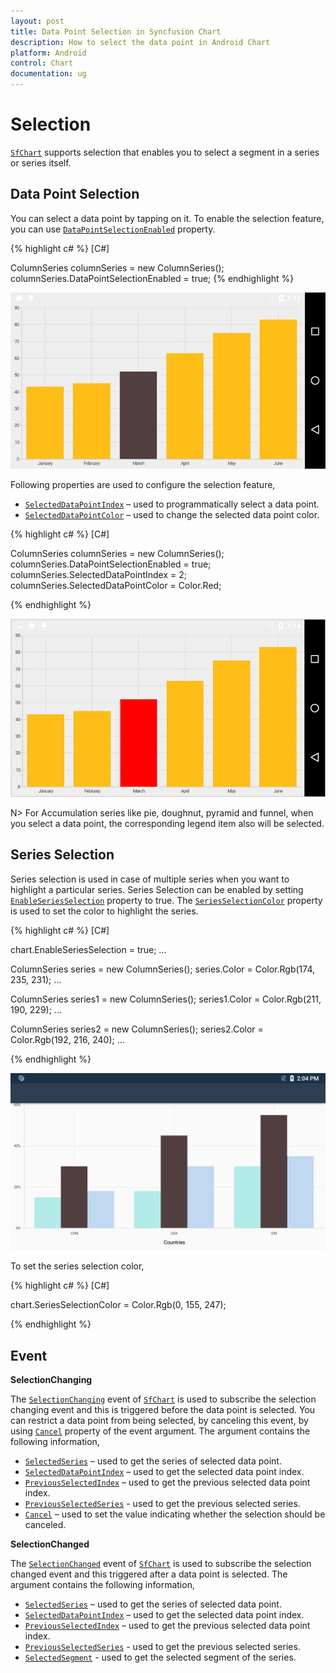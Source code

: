 ```yaml
---
layout: post
title: Data Point Selection in Syncfusion Chart
description: How to select the data point in Android Chart
platform: Android
control: Chart
documentation: ug
---
```


# Selection

[`SfChart`](http://help.syncfusion.com/cr/cref_files/xamarin-android/Syncfusion.SfChart.Android~Com.Syncfusion.Charts.SfChart.html) supports selection that enables you to select a segment in a series or series itself.

## Data Point Selection
You can select a data point by tapping on it. To enable the selection feature, you can use [`DataPointSelectionEnabled`](http://help.syncfusion.com/cr/cref_files/xamarin-android/Syncfusion.SfChart.Android~Com.Syncfusion.Charts.ChartSeries~DataPointSelectionEnabled.html) property. 

{% highlight c# %} 
[C#]

ColumnSeries columnSeries = new ColumnSeries();
columnSeries.DataPointSelectionEnabled = true;
{% endhighlight %}

![Data point selection support in Xamarin.Android Chart](selection_images/selection_img1.png)

Following properties are used to configure the selection feature,

* [`SelectedDataPointIndex`](http://help.syncfusion.com/cr/cref_files/xamarin-android/Syncfusion.SfChart.Android~Com.Syncfusion.Charts.ChartSeries~SelectedDataPointIndex.html) – used to programmatically select a data point.
* [`SelectedDataPointColor`](http://help.syncfusion.com/cr/cref_files/xamarin-android/Syncfusion.SfChart.Android~Com.Syncfusion.Charts.ChartSeries~SelectedDataPointColor.html) – used to change the selected data point color.

{% highlight c# %} 
[C#]

ColumnSeries columnSeries = new ColumnSeries();
columnSeries.DataPointSelectionEnabled = true;
columnSeries.SelectedDataPointIndex = 2;
columnSeries.SelectedDataPointColor = Color.Red;

{% endhighlight %}

![Selecting data point and data point color support in Xamarin.Android Chart](selection_images/selection_img2.png)


N> For Accumulation series like pie, doughnut, pyramid and funnel, when you select a data point, the corresponding legend item also will be selected.

## Series Selection

Series selection is used in case of multiple series when you want to highlight a particular series. Series Selection can be enabled by setting [`EnableSeriesSelection`](https://help.syncfusion.com/cr/xamarin-android/Syncfusion.SfChart.Android~Com.Syncfusion.Charts.ChartBase~EnableSeriesSelection.html) property to true. The [`SeriesSelectionColor`](https://help.syncfusion.com/cr/xamarin-android/Syncfusion.SfChart.Android~Com.Syncfusion.Charts.ChartBase~SeriesSelectionColor.html) property is used to set the color to highlight the series.

{% highlight c# %} 
[C#]

chart.EnableSeriesSelection = true;
...

ColumnSeries series = new ColumnSeries();
series.Color = Color.Rgb(174, 235, 231);
...

ColumnSeries series1 = new ColumnSeries();
series1.Color = Color.Rgb(211, 190, 229);
... 

ColumnSeries series2 = new ColumnSeries();
series2.Color = Color.Rgb(192, 216, 240);
... 


{% endhighlight %}

![Series selection support in Xamarin.Android Chart](selection_images/seriesSelection.png)

To set the series selection color,

{% highlight c# %} 
[C#]

chart.SeriesSelectionColor = Color.Rgb(0, 155, 247);

{% endhighlight %}

## Event

**SelectionChanging**

The [`SelectionChanging`](http://help.syncfusion.com/cr/cref_files/xamarin-android/Syncfusion.SfChart.Android~Com.Syncfusion.Charts.SfChart~SelectionChanging_EV.html) event of [`SfChart`](http://help.syncfusion.com/cr/cref_files/xamarin-android/Syncfusion.SfChart.Android~Com.Syncfusion.Charts.SfChart.html) is used to subscribe the selection changing event and this is triggered before the data point is selected. You can restrict a data point from being selected, by canceling this event, by using [`Cancel`](http://help.syncfusion.com/cr/cref_files/xamarin-android/Syncfusion.SfChart.Android~Com.Syncfusion.Charts.ChartSelectionChangingEvent~Cancel.html) property of the event argument. The argument contains the following information,

* [`SelectedSeries`](http://help.syncfusion.com/cr/cref_files/xamarin-android/Syncfusion.SfChart.Android~Com.Syncfusion.Charts.ChartSelectionEvent~SelectedSeries.html) – used to get the series of selected data point.
* [`SelectedDataPointIndex`](http://help.syncfusion.com/cr/cref_files/xamarin-android/Syncfusion.SfChart.Android~Com.Syncfusion.Charts.ChartSelectionEvent~SelectedDataPointIndex.html) – used to get the selected data point index.
* [`PreviousSelectedIndex`](http://help.syncfusion.com/cr/cref_files/xamarin-android/Syncfusion.SfChart.Android~Com.Syncfusion.Charts.ChartSelectionEvent~PreviousSelectedIndex.html) – used to get the previous selected data point index.
* [`PreviousSelectedSeries`](https://help.syncfusion.com/cr/xamarin-android/Syncfusion.SfChart.Android~Com.Syncfusion.Charts.ChartSelectionEvent~PreviousSelectedSeries.html) - used to get the previous selected series. 
* [`Cancel`](http://help.syncfusion.com/cr/cref_files/xamarin-android/Syncfusion.SfChart.Android~Com.Syncfusion.Charts.ChartSelectionChangingEvent~Cancel.html) – used to set the value indicating whether the selection should be canceled.

**SelectionChanged**

The [`SelectionChanged`](http://help.syncfusion.com/cr/cref_files/xamarin-android/Syncfusion.SfChart.Android~Com.Syncfusion.Charts.SfChart~SelectionChanged_EV.html) event of [`SfChart`](http://help.syncfusion.com/cr/cref_files/xamarin-android/Syncfusion.SfChart.Android~Com.Syncfusion.Charts.SfChart.html) is used to subscribe the selection changed event and this triggered after a data point is selected. The argument contains the following information,

* [`SelectedSeries`](http://help.syncfusion.com/cr/cref_files/xamarin-android/Syncfusion.SfChart.Android~Com.Syncfusion.Charts.ChartSelectionEvent~SelectedSeries.html) – used to get the series of selected data point.
* [`SelectedDataPointIndex`](http://help.syncfusion.com/cr/cref_files/xamarin-android/Syncfusion.SfChart.Android~Com.Syncfusion.Charts.ChartSelectionEvent~PreviousSelectedIndex.html) – used to get the selected data point index.
* [`PreviousSelectedIndex`](http://help.syncfusion.com/cr/cref_files/xamarin-android/Syncfusion.SfChart.Android~Com.Syncfusion.Charts.ChartSelectionEvent~PreviousSelectedIndex.html) – used to get the previous selected data point index.
* [`PreviousSelectedSeries`](https://help.syncfusion.com/cr/xamarin-android/Syncfusion.SfChart.Android~Com.Syncfusion.Charts.ChartSelectionEvent~PreviousSelectedSeries.html) - used to get the previous selected series.
* [`SelectedSegment`](http://help.syncfusion.com/cr/cref_files/xamarin-android/Syncfusion.SfChart.Android~Com.Syncfusion.Charts.ChartSelectionEvent~SelectedSegment.html) - used to get the selected segment of the series.